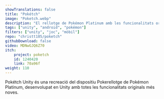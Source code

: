 ```yaml
---
showTranslations: false
title: "Pokétch"
image: "Poketch.webp"
description: "El rellotge de Pokémon Platinum amb les funcionalitats originals i noves per a Android"
tags: ["unity", "android", "pokémon"]
filters: ["unity", "joc", "mòbil"]
repo: "christt105/poketch"
githubDownload: false
video: MDNwGJQ6Z70
itch:
    project: poketch
    id: 1240420
    link: 70a96f
weight: 110
---
```

Pokétch Unity és una recreació del dispositiu Pokerellotge de Pokémon Platinum, desenvolupat en Unity amb totes les funcionalitats originals més noves.
